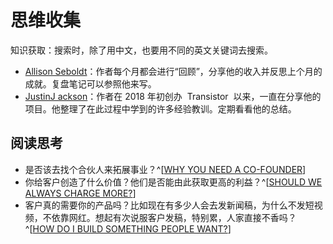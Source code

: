 # 思维收集

知识获取：搜索时，除了用中文，也要用不同的英文关键词去搜索。

- [Allison Seboldt](https://allisonseboldt.com/)：作者每个月都会进行“回顾”，分享他的收入并反思上个月的成就。复盘笔记可以参照他来写。
- [JustinJ ackson](https://justinjackson.ca/bootstrap)：作者在 2018 年初创办  Transistor  以来，一直在分享他的项目。他整理了在此过程中学到的许多经验教训。定期看看他的总结。

## 阅读思考

- 是否该去找个合伙人来拓展事业？^[[WHY YOU NEED A CO-FOUNDER](https://justinjackson.ca/cofounder)]
- 你给客户创造了什么价值？他们是否能由此获取更高的利益？^[[SHOULD WE ALWAYS CHARGE MORE?](https://justinjackson.ca/charge-more)]
- 客户真的需要你的产品吗？比如现在有多少人会去发新闻稿，为什么不发短视频，不依靠网红。想起有次说服客户发稿，特别累，人家直接不香吗？^[[HOW DO I BUILD SOMETHING PEOPLE WANT?](https://justinjackson.ca/build)]
